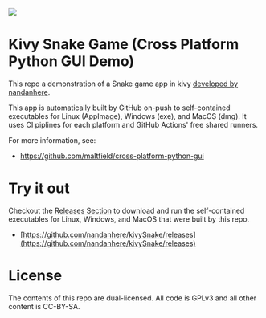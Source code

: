 ![](https://github.com/maltfield/cross-platform-python-gui/workflows/build/badge.svg)

# Kivy Snake Game  (Cross Platform Python GUI Demo)

This repo a demonstration of a Snake game app in kivy [developed by nandanhere](https://github.com/nandanhere/cross-platform-python-gui).

This app is automatically built by GitHub on-push to self-contained executables for Linux (AppImage), Windows (exe), and MacOS (dmg). It uses CI piplines for each platform and GitHub Actions' free shared runners.

For more information, see:

 * https://github.com/maltfield/cross-platform-python-gui

# Try it out

Checkout the [Releases Section](https://github.com/nandanhere/kivySnake/releases) to download and run the self-contained executables for Linux, Windows, and MacOS that were built by this repo.

 * [https://github.com/nandanhere/kivySnake/releases](https://github.com/nandanhere/kivySnake/releases)

# License

The contents of this repo are dual-licensed. All code is GPLv3 and all other content is CC-BY-SA.
